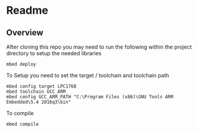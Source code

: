 # Readme

## Overview

After cloning this repo you may need to run the following within the project directory to setup the needed libraries
```
mbed deploy
```

To Setup you need to set the target / toolchain and toolchain path
```
mbed config target LPC1768
mbed toolchain GCC_ARM
mbed config GCC_ARM_PATH "C:\Program Files (x86)\GNU Tools ARM Embedded\5.4 2016q3\bin"
```

To compile
```
mbed compile
```